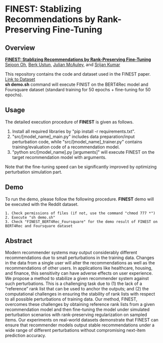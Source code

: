 # FINEST: Stablizing Recommendations by Rank-Preserving Fine-Tuning

Overview
---------------
[**FINEST: Stablizing Recommendations by Rank-Preserving Fine-Tuning**](https://arxiv.org/abs/2402.03481)  
[Sejoon Oh](https://sejoonoh.github.io/), [Berk Ustun](https://www.berkustun.com/), [Julian McAuley](https://cseweb.ucsd.edu/~jmcauley/), and [Srijan Kumar](https://www.cc.gatech.edu/~srijan/)  

This repository contains the code and dataset used in the FINEST paper.  
[Link to Dataset](https://drive.google.com/file/d/1AvpAqBQvr0BduHDPVqssM5KIyIO_hHa4/view?usp=sharing)  
**sh demo.sh** command will execute FINIST on the BERT4Rec model and Foursquare dataset (standard training for 50 epochs + fine-tuning for 50 epochs).  


Usage
---------------

The detailed execution procedure of **FINEST** is given as follows.

1) Install all required libraries by "pip install -r requirements.txt".
2) "src/[model_name]_main.py" includes data preparation/input perturbation code, while "src/[model_name]_trainer.py" contains training/evaluation code of a recommendation model.
3) "python src/[model_name].py [arguments]" will execute FINEST on the target recommendation model with arguments.

Note that the fine-tuning speed can be significantly improved by optimizing perturbation simulation part.

Demo
---------------
To run the demo, please follow the following procedure. **FINEST** demo will be executed with the Reddit dataset.

	1. Check permissions of files (if not, use the command "chmod 777 *")
	2. Execute "sh demo.sh"
	3. Check "FINEST_BERT4Rec_Foursquare" for the demo result of FINEST on BERT4Rec and Foursquare dataset

Abstract
---------------
Modern recommender systems may output considerably different recommendations due to small perturbations in the training data. Changes in the data from a single user will alter the recommendations as well as the recommendations of other users. In applications like healthcare, housing, and finance, this sensitivity can have adverse effects on user experience. We propose a method to stabilize a given recommender system against such perturbations. This is a challenging task due to (1) the lack of a “reference” rank list that can be used to anchor the outputs; and (2) the computational challenges in ensuring the stability of rank lists with respect to all possible perturbations of training data. Our method, FINEST, overcomes these challenges by obtaining reference rank lists from a given recommendation model and then fine-tuning the model under simulated perturbation scenarios with rank-preserving regularization on sampled items. Our experiments on real-world datasets demonstrate that FINEST can ensure that recommender models output stable recommendations under a wide range of different perturbations without compromising next-item prediction accuracy.
